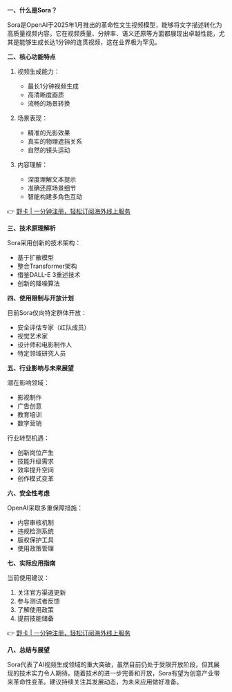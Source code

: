 **一、什么是Sora？**

Sora是OpenAI于2025年1月推出的革命性文生视频模型，能够将文字描述转化为高质量视频内容。它在视频质量、分辨率、语义还原等方面都展现出卓越性能，尤其是能够生成长达1分钟的连贯视频，这在业界极为罕见。

**二、核心功能特点**

1. 视频生成能力：
   - 最长1分钟视频生成
   - 高清晰度画质
   - 流畅的场景转换

2. 场景表现：
   - 精准的光影效果
   - 真实的物理遮挡关系
   - 自然的镜头运动

3. 内容理解：
   - 深度理解文本提示
   - 准确还原场景细节
   - 智能构建多角色互动

👉 [野卡 | 一分钟注册，轻松订阅海外线上服务](https://bit.ly/bewildcard)

**三、技术原理解析**

Sora采用创新的技术架构：
- 基于扩散模型
- 整合Transformer架构
- 借鉴DALL-E 3重述技术
- 创新的降噪算法

**四、使用限制与开放计划**

目前Sora仅向特定群体开放：
- 安全评估专家（红队成员）
- 视觉艺术家
- 设计师和电影制作人
- 特定领域研究人员

**五、行业影响与未来展望**

潜在影响领域：
- 影视制作
- 广告创意
- 教育培训
- 数字营销

行业转型机遇：
- 创新岗位产生
- 技能升级需求
- 效率提升空间
- 创作模式变革

**六、安全性考虑**

OpenAI采取多重保障措施：
- 内容审核机制
- 违规检测系统
- 版权保护工具
- 使用政策管理

**七、实际应用指南**

当前使用建议：
1. 关注官方渠道更新
2. 参与测试者反馈
3. 了解使用政策
4. 提前技能储备

👉 [野卡 | 一分钟注册，轻松订阅海外线上服务](https://bit.ly/bewildcard)

**八、总结与展望**

Sora代表了AI视频生成领域的重大突破，虽然目前仍处于受限开放阶段，但其展现的技术实力令人期待。随着技术的进一步完善和开放，Sora有望为创意产业带来革命性变革。建议持续关注其发展动态，为未来应用做好准备。